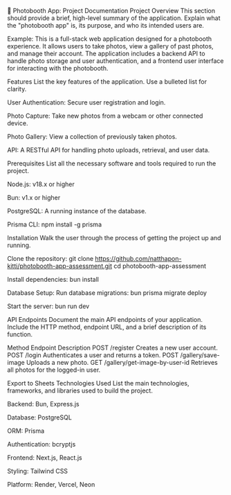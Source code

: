 📸 Photobooth App: Project Documentation
Project Overview
This section should provide a brief, high-level summary of the application. Explain what the "photobooth app" is, its purpose, and who its intended users are.

Example:
This is a full-stack web application designed for a photobooth experience. It allows users to take photos, view a gallery of past photos, and manage their account. The application includes a backend API to handle photo storage and user authentication, and a frontend user interface for interacting with the photobooth.

Features
List the key features of the application. Use a bulleted list for clarity.

User Authentication: Secure user registration and login.

Photo Capture: Take new photos from a webcam or other connected device.

Photo Gallery: View a collection of previously taken photos.

API: A RESTful API for handling photo uploads, retrieval, and user data.

Prerequisites
List all the necessary software and tools required to run the project.

Node.js: v18.x or higher

Bun: v1.x or higher

PostgreSQL: A running instance of the database.

Prisma CLI: npm install -g prisma

Installation
Walk the user through the process of getting the project up and running.

Clone the repository:
git clone https://github.com/natthapon-kitti/photobooth-app-assessment.git
cd photobooth-app-assessment

Install dependencies:
bun install

Database Setup:
Run database migrations: bun prisma migrate deploy

Start the server:
bun run dev

API Endpoints
Document the main API endpoints of your application. Include the HTTP method, endpoint URL, and a brief description of its function.

Method	Endpoint	Description
POST	/register	Creates a new user account.
POST	/login	Authenticates a user and returns a token.
POST	/gallery/save-image	Uploads a new photo.
GET	/gallery/get-image-by-user-id	Retrieves all photos for the logged-in user.

Export to Sheets
Technologies Used
List the main technologies, frameworks, and libraries used to build the project.


Backend: Bun, Express.js

Database: PostgreSQL

ORM: Prisma

Authentication: bcryptjs

Frontend: Next.js, React.js

Styling: Tailwind CSS

Platform: Render, Vercel, Neon
